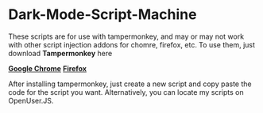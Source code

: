 # Dark-Mode-Script-Machine

These scripts are for use with tampermonkey, and may or may not work with other script injection addons for chomre, firefox, etc. 
To use them, just download **Tampermonkey** here 



[**Google Chrome**](https://chrome.google.com/webstore/detail/tampermonkey/dhdgffkkebhmkfjojejmpbldmpobfkfo?hl=en)
[**Firefox**](https://addons.mozilla.org/en-US/firefox/addon/tampermonkey/)


After installing tampermonkey, just create a new script and copy paste the code for the script you want. Alternatively, you can locate my scripts on OpenUser.JS.
